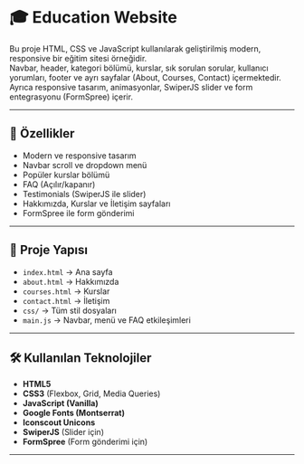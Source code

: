# 🎓 Education Website

Bu proje HTML, CSS ve JavaScript kullanılarak geliştirilmiş modern, responsive bir eğitim sitesi örneğidir.  
Navbar, header, kategori bölümü, kurslar, sık sorulan sorular, kullanıcı yorumları, footer ve ayrı sayfalar (About, Courses, Contact) içermektedir.  
Ayrıca responsive tasarım, animasyonlar, SwiperJS slider ve form entegrasyonu (FormSpree) içerir.

---

## 🚀 Özellikler
- Modern ve responsive tasarım  
- Navbar scroll ve dropdown menü  
- Popüler kurslar bölümü  
- FAQ (Açılır/kapanır)  
- Testimonials (SwiperJS ile slider)  
- Hakkımızda, Kurslar ve İletişim sayfaları  
- FormSpree ile form gönderimi  

---

## 📂 Proje Yapısı
- `index.html` → Ana sayfa  
- `about.html` → Hakkımızda  
- `courses.html` → Kurslar  
- `contact.html` → İletişim  
- `css/` → Tüm stil dosyaları  
- `main.js` → Navbar, menü ve FAQ etkileşimleri  

---

## 🛠️ Kullanılan Teknolojiler
- **HTML5**  
- **CSS3** (Flexbox, Grid, Media Queries)  
- **JavaScript (Vanilla)**  
- **Google Fonts (Montserrat)**  
- **Iconscout Unicons**  
- **SwiperJS** (Slider için)  
- **FormSpree** (Form gönderimi için)  

---
